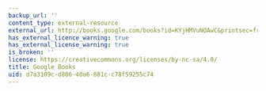 ```yaml
---
backup_url: ''
content_type: external-resource
external_url: http://books.google.com/books?id=KYjHMVuNOAwC&printsec=frontcover
has_external_licence_warning: true
has_external_license_warning: true
is_broken: ''
license: https://creativecommons.org/licenses/by-nc-sa/4.0/
title: Google Books
uid: d7a3109c-d806-40a6-881c-c78f59255c74
---
```


